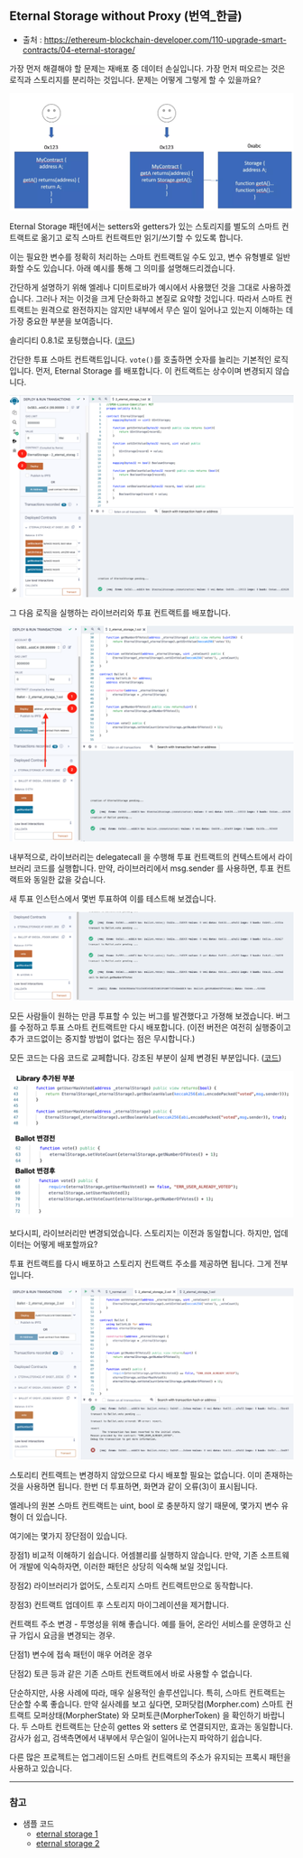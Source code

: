 ## Eternal Storage without Proxy (번역_한글)
- 출처 : https://ethereum-blockchain-developer.com/110-upgrade-smart-contracts/04-eternal-storage/

가장 먼저 해결해야 할 문제는 재배포 중 데이터 손실입니다. 가장 먼저 떠오르는 것은 로직과 스토리지를 분리하는 것입니다. 문제는 어떻게 그렇게 할 수 있을까요?

![Eternal Storage Idea](./images/eternal_storage_without_proxy_1.png)

Eternal Storage 패턴에서는 setters와 getters가 있는 스토리지를 별도의 스마트 컨트랙트로 옮기고 로직 스마트 컨트랙트만 읽기/쓰기할 수 있도록 합니다.

이는 필요한 변수를 정확히 처리하는 스마트 컨트랙트일 수도 있고, 변수 유형별로 일반화할 수도 있습니다. 아래 예시를 통해 그 의미를 설명해드리겠습니다.

간단하게 설명하기 위해 엘레나 디미트로바가 예시에서 사용했던 것을 그대로 사용하겠습니다. 그러나 저는 이것을 크게 단순화하고 본질로 요약할 것입니다. 따라서 스마트 컨트랙트는 원격으로 완전하지는 않지만 내부에서 무슨 일이 일어나고 있는지 이해하는 데 가장 중요한 부분을 보여줍니다.

솔리디티 0.8.1로 포팅했습니다. ([코드](../2_eternal_storage_1.sol))

간단한 투표 스마트 컨트랙트입니다. `vote()`를 호출하면 숫자를 늘리는 기본적인 로직입니다.
먼저, Eternal Storage 를 배포합니다. 이 컨트랙트는 상수이며 변경되지 않습니다. 

![remix_ide_1](./images/2_eternal_storage_remix_ide_1.png)

그 다음 로직을 실행하는 라이브러리와 투표 컨트랙트를 배포합니다. 

![remix_ide_2](./images/2_eternal_storage_remix_ide_2.png)

내부적으로, 라이브러리는 delegatecall 을 수행해 투표 컨트랙트의 컨텍스트에서 라이브러리 코드를 실행합니다. 만약, 라이브러리에서 msg.sender 를 사용하면, 투표 컨트랙트와 동일한 값을 갖습니다. 

새 투표 인스턴스에서 몇번 투표하여 이를 테스트해 보겠습니다. 

![remix_ide_3](./images/2_eternal_storage_remix_ide_3.png)

모든 사람들이 원하는 만큼 투표할 수 있는 버그를 발견했다고 가졍해 보겠습니다. 버그를 수정하고 투표 스마트 컨트랙트만 다시 배포합니다. (이전 버전은 여전히 실행중이고 추가 코드없이는 중지할 방법이 없다는 점은 무시합니다.)

모든 코드는 다음 코드로 교페합니다.  강조된 부분이 실제 변경된 부분입니다. ([코드](../2_eternal_storage_2.sol))

![compare_code](./images/compare_code.png)

보다시피, 라이브러리만 변경되었습니다. 스토리지는 이전과 동일합니다. 하지만, 업데이터는 어떻게 배포할까요? 

투표 컨트랙트를 다시 배포하고 스토리지 컨트랙트 주소를 제공하면 됩니다. 그게 전부입니다. 

![remix_ide_4](./images/2_eternal_storage_remix_ide_4.png)

스토리티 컨트랙트는 변경하지 않았으므로 다시 배포할 필요는 없습니다. 이미 존재하는 것을 사용하면 됩니다. 한번 더 투표하면, 화면과 같이 오류(3)이 표시됩니다.

엘레나의 원본 스마트 컨트랙트는 uint, bool 로 충분하지 않기 때문에, 몇가지 변수 유형이 더 있습니다. 

여기에는 몇가지 장단점이 있습니다. 

장점1) 비교적 이해하기 쉽습니다. 어셈블리를 실행하지 않습니다. 만약, 기존 소프트웨어 개발에 익숙하자면, 이러한 패턴은 상당히 익숙해 보일 것입니다.

장점2) 라이브러리가 없어도, 스토리지 스마트 컨트랙트만으로 동작합니다.

장점3) 컨트랙트 업데이트 후 스토리지 마이그레이션을 제거합니다. 

컨트랙트 주소 변경 - 투명성을 위해 좋습니다. 예를 들어, 온라인 서비스를 운영하고 신규 가입시 요금을 변경되는 경우.

단점1) 변수에 접속 패턴이 매우 어려운 경우

단점2) 토큰 등과 같은 기존 스마트 컨트랙트에서 바로 사용할 수 없습니다. 


단순하지만, 사용 사례에 따라, 매우 실용적인 솔루션입니다. 특히, 스마트 컨트랙트는 단순할 수록 좋습니다. 만약 실사례를 보고 싶다면, 모퍼닷컴(Morpher.com) 스마트 컨트랙트 모퍼상태(MorpherState) 와 모퍼토큰(MorpherToken) 을 확인하기 바랍니다. 두 스마트 컨트랙트는 단순히 gettes 와 setters 로 연결되지만, 효과는 동일합니다. 감사가 쉽고, 검색측면에서 내부에서 무슨일이 일어나는지 파악하기 쉽습니다. 

다른 많은 프로젝트는 업그레이드된 스마트 컨트랙트의 주소가 유지되는 프록시 패턴을 사용하고 있습니다. 


----
### 참고

* 샘플 코드
    - [eternal storage 1](../2_eternal_storage_1.sol)
    - [eternal storage 2](../2_eternal_storage_2.sol)
